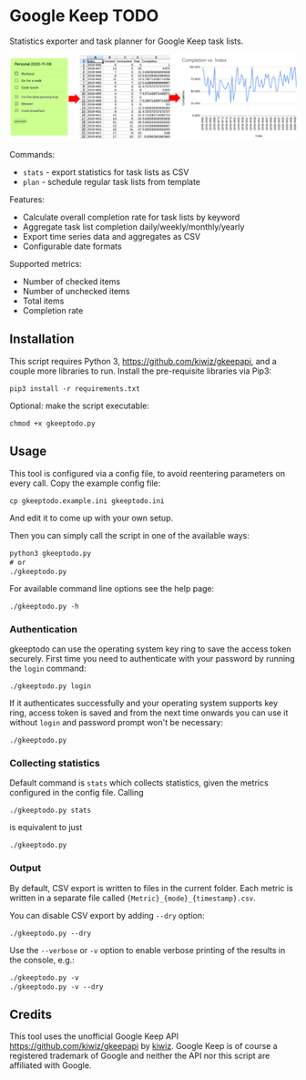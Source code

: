 # Google Keep TODO

Statistics exporter and task planner for Google Keep task lists.

![Example user flow](./example_flow.png)

Commands:

- `stats` - export statistics for task lists as CSV
- `plan` - schedule regular task lists from template

Features:

- Calculate overall completion rate for task lists by keyword
- Aggregate task list completion daily/weekly/monthly/yearly
- Export time series data and aggregates as CSV
- Configurable date formats

Supported metrics:

- Number of checked items
- Number of unchecked items
- Total items
- Completion rate

## Installation

This script requires Python 3, https://github.com/kiwiz/gkeepapi, and a couple more libraries to run. Install the pre-requisite libraries via Pip3:

```
pip3 install -r requirements.txt
```

Optional: make the script executable:

```
chmod +x gkeeptodo.py
```

## Usage

This tool is configured via a config file, to avoid reentering parameters on every call. Copy the example config file:

```
cp gkeeptodo.example.ini gkeeptodo.ini
```

And edit it to come up with your own setup.

Then you can simply call the script in one of the available ways:

```
python3 gkeeptodo.py
# or
./gkeeptodo.py
```

For available command line options see the help page:

```
./gkeeptodo.py -h
```

### Authentication

gkeeptodo can use the operating system key ring to save the access token securely. First time you need to authenticate with your password by running the `login` command:

```
./gkeeptodo.py login
```

If it authenticates successfully and your operating system supports key ring, access token is saved and from the next time onwards you can use it without `login` and password prompt won't be necessary:

```
./gkeeptodo.py
```

### Collecting statistics

Default command is `stats` which collects statistics, given the metrics configured in the config file. Calling

```
./gkeeptodo.py stats
```

is equivalent to just

```
./gkeeptodo.py
```

### Output

By default, CSV export is written to files in the current folder. Each metric is written in a separate file called `{Metric}_{mode}_{timestamp}.csv`.

You can disable CSV export by adding `--dry` option:

```
./gkeeptodo.py --dry
```

Use the `--verbose` or `-v` option to enable verbose printing of the results in the console, e.g.:

```
./gkeeptodo.py -v
./gkeeptodo.py -v --dry
```

## Credits

This tool uses the unofficial Google Keep API https://github.com/kiwiz/gkeepapi by [kiwiz](https://github.com/kiwiz). Google Keep is of course a registered trademark of Google and neither the API nor this script are affiliated with Google.
